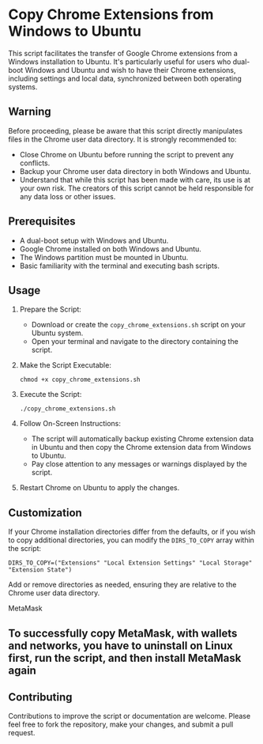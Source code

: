 Copy Chrome Extensions from Windows to Ubuntu
=============================================

This script facilitates the transfer of Google Chrome extensions from a Windows installation to Ubuntu. It's particularly useful for users who dual-boot Windows and Ubuntu and wish to have their Chrome extensions, including settings and local data, synchronized between both operating systems.

Warning
-------

Before proceeding, please be aware that this script directly manipulates files in the Chrome user data directory. It is strongly recommended to:

-   Close Chrome on Ubuntu before running the script to prevent any conflicts.
-   Backup your Chrome user data directory in both Windows and Ubuntu.
-   Understand that while this script has been made with care, its use is at your own risk. The creators of this script cannot be held responsible for any data loss or other issues.

Prerequisites
-------------

-   A dual-boot setup with Windows and Ubuntu.
-   Google Chrome installed on both Windows and Ubuntu.
-   The Windows partition must be mounted in Ubuntu.
-   Basic familiarity with the terminal and executing bash scripts.

Usage
-----

1.  Prepare the Script:

    -   Download or create the `copy_chrome_extensions.sh` script on your Ubuntu system.
    -   Open your terminal and navigate to the directory containing the script.
2.  Make the Script Executable:

    `chmod +x copy_chrome_extensions.sh`

3.  Execute the Script:

    `./copy_chrome_extensions.sh`

4.  Follow On-Screen Instructions:

    -   The script will automatically backup existing Chrome extension data in Ubuntu and then copy the Chrome extension data from Windows to Ubuntu.
    -   Pay close attention to any messages or warnings displayed by the script.
5.  Restart Chrome on Ubuntu to apply the changes.

Customization
-------------

If your Chrome installation directories differ from the defaults, or if you wish to copy additional directories, you can modify the `DIRS_TO_COPY` array within the script:

`DIRS_TO_COPY=("Extensions" "Local Extension Settings" "Local Storage" "Extension State")`

Add or remove directories as needed, ensuring they are relative to the Chrome user data directory.

MetaMask

To successfully copy MetaMask, with wallets and networks, you have to uninstall on Linux first, run the script, and then install MetaMask again
-------------

Contributing
------------

Contributions to improve the script or documentation are welcome. Please feel free to fork the repository, make your changes, and submit a pull request.
